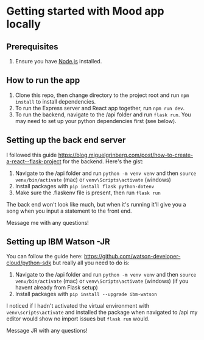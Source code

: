 # Getting started with Mood app locally

## Prerequisites

1. Ensure you have [Node.js](https://nodejs.org/en/download/) installed.

## How to run the app

1. Clone this repo, then change directory to the project root and run `npm install` to install dependencies.
2. To run the Express server and React app together, run `npm run dev`.
3. To run the backend, navigate to the /api folder and run `flask run`. You may need to set up your python dependencies first (see below).

## Setting up the back end server 
I followed this guide https://blog.miguelgrinberg.com/post/how-to-create-a-react--flask-project for the backend. Here's the gist:

1. Navigate to the /api folder and run `python -m venv venv` and then `source venv/bin/activate` (mac) or `venv\Scripts\activate` (windows)
2. Install packages with `pip install flask python-dotenv`
3. Make sure the .flaskenv file is present, then run `flask run`

The back end won't look like much, but when it's running it'll give you a song when you input a statement to the front end. 

Message me with any questions!

## Setting up IBM Watson -JR
You can follow the guide here: https://github.com/watson-developer-cloud/python-sdk but really all you need to do is:

1. Navigate to the /api folder and run `python -m venv venv` and then `source venv/bin/activate` (mac) or `venv\Scripts\activate` (windows) (if you havent already from Flask setup)
2. Install packages with `pip install --upgrade ibm-watson`

I noticed if I hadn't activated the virtual environment with `venv\scripts\activate` and installed the package when navigated to /api my editor would show no import issues but `flask run` would.

Message JR with any questions!